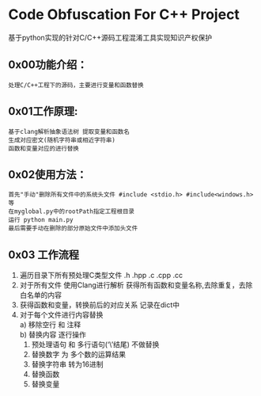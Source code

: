 # Code Obfuscation For C++ Project
基于python实现的针对C/C++源码工程混淆工具实现知识产权保护


## 0x00功能介绍：
    处理C/C++工程下的源码，主要进行变量和函数替换

## 0x01工作原理:
    基于clang解析抽象语法树 提取变量和函数名
    生成对应密文(随机字符串或相近字符串)
    函数和变量对应的进行替换
    
## 0x02使用方法：
    首先"手动"删除所有文件中的系统头文件 #include <stdio.h> #include<windows.h>等
    在myglobal.py中的rootPath指定工程根目录
    运行 python main.py
    最后需要手动在删除的部分原始文件中添加头文件
    
## 0x03 工作流程 

1.	遍历目录下所有预处理C类型文件 .h .hpp .c .cpp .cc  
2.	对于所有文件 使用Clang进行解析 获得所有函数和变量名称,去除重复，去除白名单的内容  
3.	获得函数和变量，转换前后的对应关系 记录在dict中  
4.	对于每个文件进行内容替换  
    a)	移除空行 和 注释  
    b)	替换内容 逐行操作  
    1.	预处理语句 和 多行语句(‘\’结尾) 不做替换 
    2.	替换数字 为 多个数的运算结果
    3.	替换字符串 转为16进制
    4.	替换函数
    5.	替换变量

